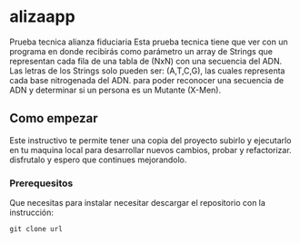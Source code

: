# alizaapp

Prueba tecnica alianza fiduciaria
Esta prueba tecnica tiene que ver con un programa en donde recibirás como parámetro un array de Strings que representan cada fila de una tabla
de (NxN) con una secuencia del ADN. Las letras de los Strings solo pueden ser: (A,T,C,G), las cuales representa cada base nitrogenada del ADN.
para poder reconocer una secuencia de ADN y determinar si un persona es un Mutante (X-Men).

## Como empezar

Este instructivo te permite tener una copia del proyecto subirlo y ejecutarlo en tu maquina local para desarrollar nuevos cambios, probar y refactorizar.
disfrutalo y espero que continues mejorandolo.

### Prerequesitos

Que necesitas para instalar necesitar descargar el repositorio con la instrucción:

```
git clone url
```


